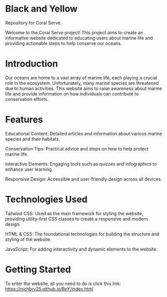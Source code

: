 # Black and Yellow
Repository for Coral Serve.

Welcome to the Coral Serve project! This project aims to create an informative website dedicated to educating users about marine life and providing actionable steps to help conserve our oceans.

# Introduction
Our oceans are home to a vast array of marine life, each playing a crucial role in the ecosystem. Unfortunately, many marine species are threatened due to human activities. This website aims to raise awareness about marine life and provide information on how individuals can contribute to conservation efforts.

# Features
Educational Content: Detailed articles and information about various marine species and their habitats.

Conservation Tips: Practical advice and steps on how to help protect marine life.

Interactive Elements: Engaging tools such as quizzes and infographics to enhance user learning.

Responsive Design: Accessible and user-friendly design across all devices.

# Technologies Used
Tailwind CSS: Used as the main framework for styling the website, providing utility-first CSS classes to create a responsive and modern design.

HTML & CSS: The foundational technologies for building the structure and styling of the website.

JavaScript: For adding interactivity and dynamic elements to the website.

# Getting Started
To enter the website, all you need to do is click this link: https://nichbry25.github.io/BnY/index.html
